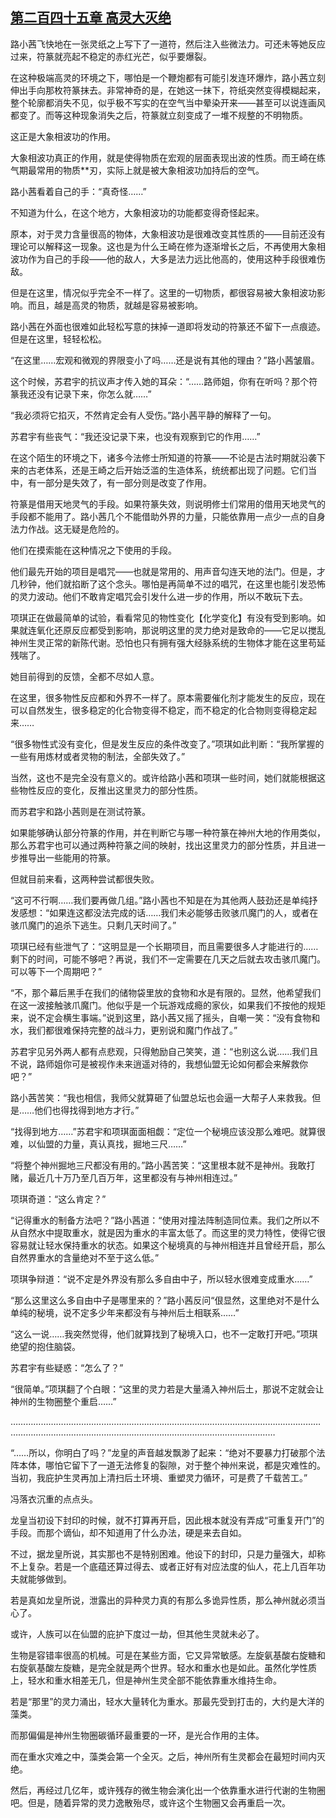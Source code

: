 ## [第二百四十五章 高灵大灭绝](https://www.xxbiquge.com/11_11207/9174679.html)


  路小茜飞快地在一张灵纸之上写下了一道符，然后注入些微法力。可还未等她反应过来，符篆就亮起不稳定的赤红光芒，似乎要爆裂。

  在这种极端高灵的环境之下，哪怕是一个鞭炮都有可能引发连环爆炸，路小茜立刻伸出手向那枚符篆抹去。非常神奇的是，在她这一抹下，符纸突然变得模糊起来，整个轮廓都消失不见，似乎极不写实的在空气当中晕染开来——甚至可以说连画风都变了。而等这种现象消失之后，符篆就立刻变成了一堆不规整的不明物质。

  这正是大象相波功的作用。

  大象相波功真正的作用，就是使得物质在宏观的层面表现出波的性质。而王崎在练气期最常用的物质**刃，实际上就是被大象相波功加持后的空气。

  路小茜看着自己的手：“真奇怪……”

  不知道为什么，在这个地方，大象相波功的功能都变得奇怪起来。

  原本，对于灵力含量很高的物体，大象相波功是很难改变其性质的——目前还没有理论可以解释这一现象。这也是为什么王崎在修为逐渐增长之后，不再使用大象相波功作为自己的手段——他的敌人，大多是法力远比他高的，使用这种手段很难伤敌。

  但是在这里，情况似乎完全不一样了。这里的一切物质，都很容易被大象相波功影响。而且，越是高灵的物质，就越是容易被影响。

  路小茜在外面也很难如此轻松写意的抹掉一道即将发动的符篆还不留下一点痕迹。但是在这里，轻轻松松。

  “在这里……宏观和微观的界限变小了吗……还是说有其他的理由？”路小茜皱眉。

  这个时候，苏君宇的抗议声才传入她的耳朵：“……路师姐，你有在听吗？那个符篆我还没有记录下来，你怎么就……”

  “我必须将它掐灭，不然肯定会有人受伤。”路小茜平静的解释了一句。

  苏君宇有些丧气：“我还没记录下来，也没有观察到它的作用……”

  在这个陌生的环境之下，诸多今法修士所知道的符篆——不论是古法时期就沿袭下来的古老体系，还是王崎之后开始泛滥的生造体系，统统都出现了问题。它们当中，有一部分是失效了，有一部分则是改变了作用。

  符篆是借用天地灵气的手段。如果符篆失效，则说明修士们常用的借用天地灵气的手段都不能用了。路小茜几个不能借助外界的力量，只能依靠用一点少一点的自身法力作战。这无疑是危险的。

  他们在摸索能在这种情况之下使用的手段。

  他们最先开始的项目是唱咒——也就是常用的、用声音勾连天地的法门。但是，才几秒钟，他们就掐断了这个念头。哪怕是再简单不过的唱咒，在这里也能引发恐怖的灵力波动。他们不敢肯定唱咒会引发什么进一步的作用，所以不敢玩下去。

  项琪正在做最简单的试验，看看常见的物性变化【化学变化】有没有受到影响。如果就连氧化还原反应都受到影响，那说明这里的灵力绝对是致命的——它足以搅乱神州生灵正常的新陈代谢。恐怕也只有拥有强大经脉系统的生物体才能在这里苟延残喘了。

  她目前得到的反馈，全都不尽如人意。

  在这里，很多物性反应都和外界不一样了。原本需要催化剂才能发生的反应，现在可以自然发生，很多稳定的化合物变得不稳定，而不稳定的化合物则变得稳定起来……

  “很多物性式没有变化，但是发生反应的条件改变了。”项琪如此判断：“我所掌握的一些有用炼材或者灵物的制法，全部失效了。”

  当然，这也不是完全没有意义的。或许给路小茜和项琪一些时间，她们就能根据这些物性反应的变化，反推出这里灵力的部分性质。

  而苏君宇和路小茜则是在测试符篆。

  如果能够确认部分符篆的作用，并在判断它与哪一种符篆在神州大地的作用类似，那么苏君宇也可以通过两种符篆之间的映射，找出这里灵力的部分性质，并且进一步推导出一些能用的符篆。

  但就目前来看，这两种尝试都很失败。

  “这可不行啊……我们要再做几组。”路小茜也不知是在为其他两人鼓劲还是单纯抒发感想：“如果连这都没法完成的话……我们未必能够击败骇爪魔门的人，或者在骇爪魔门的追杀下逃生。只剩几天时间了。”

  项琪已经有些泄气了：“这明显是一个长期项目，而且需要很多人才能进行的……剩下的时间，可能不够吧？再说，我们不一定需要在几天之后就去攻击骇爪魔门。可以等下一个周期吧？”

  “不，那个幕后黑手在我们的储物袋里放的食物和水是有限的。显然，他希望我们在这一波接触骇爪魔门。他似乎是一个玩游戏成瘾的家伙，如果我们不按他的规矩来，说不定会横生事端。”说到这里，路小茜又摇了摇头，自嘲一笑：“没有食物和水，我们都很难保持完整的战斗力，更别说和魔门作战了。”

  苏君宇见另外两人都有点悲观，只得勉励自己笑笑，道：“也别这么说……我们且不说，路师姐你可是被视作未来逍遥对待的，我想仙盟无论如何都会来解救你吧？”

  路小茜苦笑：“我也相信，我师父就算砸了仙盟总坛也会逼一大帮子人来救我。但是……他们也得找得到地方才行。”

  “找得到地方……”苏君宇和项琪面面相觑：“定位一个秘境应该没那么难吧。就算很难，以仙盟的力量，真认真找，掘地三尺……”

  “将整个神州掘地三尺都没有用的。”路小茜苦笑：“这里根本就不是神州。我敢打赌，最近几十万乃至几百万年，这里都没有与神州相连过。”

  项琪奇道：“这么肯定？”

  “记得重水的制备方法吧？”路小茜道：“使用对撞法阵制造同位素。我们之所以不从自然水中提取重水，就是因为重水的丰富太低了。而这里的灵力特性，使得它很容易就让轻水保持重水的状态。如果这个秘境真的与神州相连并且曾经开启，那么自然界重水的含量绝对不至于这么低。”

  项琪争辩道：“说不定是外界没有那么多自由中子，所以轻水很难变成重水……”

  “那么这里这么多自由中子是哪里来的？”路小茜反问“佷显然，这里绝对不是什么单纯的秘境，说不定多少年来都没有与神州后土相联系……”

  “这么一说……我突然觉得，他们就算找到了秘境入口，也不一定敢打开吧。”项琪绝望的抱住脑袋。

  苏君宇有些疑惑：“怎么了？”

  “很简单。”项琪翻了个白眼：“这里的灵力若是大量涌入神州后土，那说不定就会让神州的生物圈整个重启……”

  …………………………………………………………………………………………………………………………………………………………………………………………………………

  “……所以，你明白了吗？”龙皇的声音越发飘渺了起来：“绝对不要暴力打破那个法阵本体，哪怕它留下了一道无法修复的裂隙，对于整个神州来说，都是灾难性的。当初，我庇护生灵再加上清扫后土环境、重塑灵力循环，可是费了千载苦工。”

  冯落衣沉重的点点头。

  龙皇当初设下封印的时候，就不打算再开启，因此根本就没有弄成“可重复开门”的手段。而那个谪仙，却不知道用了什么办法，硬是来去自如。

  不过，据龙皇所说，其实那也不是特别困难。他设下的封印，只是力量强大，却称不上复杂。若是一个底蕴还算过得去、或者正好有对应法度的仙人，花上几百年功夫就能够做到。

  若是真如龙皇所说，泄露出的异种灵力真的有那么多诡异性质，那么神州就必须当心了。

  或许，人族可以在仙盟的庇护下度过一劫，但其他生灵就未必了。

  生物是容错率很高的机械。可是在某些方面，它又异常敏感。左旋氨基酸右旋糖和右旋氨基酸左旋糖，是完全就是两个世界。轻水和重水也是如此。虽然化学性质上，轻水和重水相差无几，但是神州生灵全部不能依靠重水维持生命。

  若是“那里”的灵力涌出，轻水大量转化为重水。那最先受到打击的，大约是大洋的藻类。

  而那偏偏是神州生物圈碳循环最重要的一环，是光合作用的主体。

  而在重水灾难之中，藻类会第一个全灭。之后，神州所有生灵都会在最短时间内灭绝。

  然后，再经过几亿年，或许残存的微生物会演化出一个依靠重水进行代谢的生物圈吧。但是，随着异常的灵力逸散殆尽，或许这个生物圈又会再重启一次。
